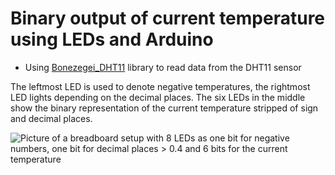 # Binary output of current temperature using LEDs and Arduino

- Using [Bonezegei_DHT11](https://github.com/bonezegei/Bonezegei_DHT11) library to read data from the DHT11 sensor

The leftmost LED is used to denote negative temperatures, the rightmost LED lights depending on the decimal places.
The six LEDs in the middle show the binary representation of the current temperature stripped of sign and decimal places.

![Picture of a breadboard setup with 8 LEDs as one bit for negative numbers, one bit for decimal places > 0.4 and 6 bits for the current temperature](https://github.com/Pfonks/binarytemp/blob/58c3b7f575c8f8e5c4b9fd28cb4cfb79ad119ae1/binarytemp.jpg)
